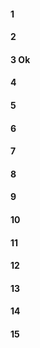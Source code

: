 #### 1
#### 2
#### 3 Ok
#### 4
#### 5
#### 6
#### 7
#### 8
#### 9
#### 10
#### 11
#### 12
#### 13
#### 14
#### 15
